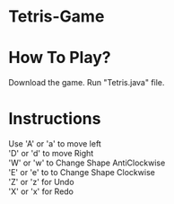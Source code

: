 # Tetris-Game 
# How To Play? 
Download the game.
Run "Tetris.java" file.
# Instructions
Use 'A'  or 'a' to move left <br/> 
'D' or 'd' to move Right <br/>
'W' or 'w' to Change Shape AntiClockwise <br/>
'E' or 'e' to to Change Shape Clockwise <br/>
'Z' or 'z' for Undo <br/>
'X' or 'x' for Redo
